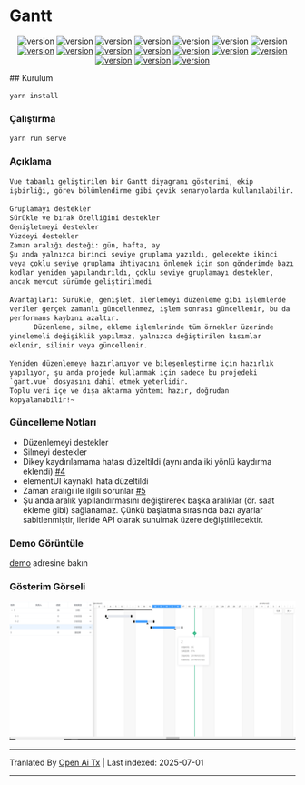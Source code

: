 # Gantt
<div style="text-align: center"><p><a href="https://openaitx.github.io/view.html?user=GGBeng1&project=Gantt&lang=en"><img src="https://img.shields.io/badge/EN-white" alt="version"></a> <a href="https://openaitx.github.io/view.html?user=GGBeng1&project=Gantt&lang=zh-CN"><img src="https://img.shields.io/badge/简中-white" alt="version"></a> <a href="https://openaitx.github.io/view.html?user=GGBeng1&project=Gantt&lang=zh-TW"><img src="https://img.shields.io/badge/繁中-white" alt="version"></a> <a href="https://openaitx.github.io/view.html?user=GGBeng1&project=Gantt&lang=ja"><img src="https://img.shields.io/badge/日本語-white" alt="version"></a> <a href="https://openaitx.github.io/view.html?user=GGBeng1&project=Gantt&lang=ko"><img src="https://img.shields.io/badge/한국어-white" alt="version"></a> <a href="https://openaitx.github.io/view.html?user=GGBeng1&project=Gantt&lang=th"><img src="https://img.shields.io/badge/ไทย-white" alt="version"></a> <a href="https://openaitx.github.io/view.html?user=GGBeng1&project=Gantt&lang=fr"><img src="https://img.shields.io/badge/Français-white" alt="version"></a> <a href="https://openaitx.github.io/view.html?user=GGBeng1&project=Gantt&lang=de"><img src="https://img.shields.io/badge/Deutsch-white" alt="version"></a> <a href="https://openaitx.github.io/view.html?user=GGBeng1&project=Gantt&lang=es"><img src="https://img.shields.io/badge/Español-white" alt="version"></a> <a href="https://openaitx.github.io/view.html?user=GGBeng1&project=Gantt&lang=it"><img src="https://img.shields.io/badge/Italiano-white" alt="version"></a> <a href="https://openaitx.github.io/view.html?user=GGBeng1&project=Gantt&lang=ru"><img src="https://img.shields.io/badge/Русский-white" alt="version"></a> <a href="https://openaitx.github.io/view.html?user=GGBeng1&project=Gantt&lang=pt"><img src="https://img.shields.io/badge/Português-white" alt="version"></a> <a href="https://openaitx.github.io/view.html?user=GGBeng1&project=Gantt&lang=nl"><img src="https://img.shields.io/badge/Nederlands-white" alt="version"></a> <a href="https://openaitx.github.io/view.html?user=GGBeng1&project=Gantt&lang=pl"><img src="https://img.shields.io/badge/Polski-white" alt="version"></a> <a href="https://openaitx.github.io/view.html?user=GGBeng1&project=Gantt&lang=ar"><img src="https://img.shields.io/badge/العربية-white" alt="version"></a> <a href="https://openaitx.github.io/view.html?user=GGBeng1&project=Gantt&lang=tr"><img src="https://img.shields.io/badge/Türkçe-white" alt="version"></a> <a href="https://openaitx.github.io/view.html?user=GGBeng1&project=Gantt&lang=vi"><img src="https://img.shields.io/badge/Tiếng Việt-white" alt="version"></a> </p></div>
## Kurulum

```
yarn install
```

### Çalıştırma

```
yarn run serve
```

### Açıklama

```
Vue tabanlı geliştirilen bir Gantt diyagramı gösterimi, ekip işbirliği, görev bölümlendirme gibi çevik senaryolarda kullanılabilir.

Gruplamayı destekler
Sürükle ve bırak özelliğini destekler
Genişletmeyi destekler
Yüzdeyi destekler
Zaman aralığı desteği: gün, hafta, ay
Şu anda yalnızca birinci seviye gruplama yazıldı, gelecekte ikinci veya çoklu seviye gruplama ihtiyacını önlemek için son gönderimde bazı kodlar yeniden yapılandırıldı, çoklu seviye gruplamayı destekler, ancak mevcut sürümde geliştirilmedi

Avantajları: Sürükle, genişlet, ilerlemeyi düzenleme gibi işlemlerde veriler gerçek zamanlı güncellenmez, işlem sonrası güncellenir, bu da performans kaybını azaltır.
      Düzenleme, silme, ekleme işlemlerinde tüm örnekler üzerinde yinelemeli değişiklik yapılmaz, yalnızca değiştirilen kısımlar eklenir, silinir veya güncellenir.

Yeniden düzenlemeye hazırlanıyor ve bileşenleştirme için hazırlık yapılıyor, şu anda projede kullanmak için sadece bu projedeki `gant.vue` dosyasını dahil etmek yeterlidir.
Toplu veri içe ve dışa aktarma yöntemi hazır, doğrudan kopyalanabilir!~
```

### Güncelleme Notları

- Düzenlemeyi destekler
- Silmeyi destekler
- Dikey kaydırılamama hatası düzeltildi (aynı anda iki yönlü kaydırma eklendi) [#4](https://github.com/GGBeng1/Gantt/issues/4)
- elementUI kaynaklı hata düzeltildi
- Zaman aralığı ile ilgili sorunlar [#5](https://github.com/GGBeng1/Gantt/issues/5)
- Şu anda aralık yapılandırmasını değiştirerek başka aralıklar (ör. saat ekleme gibi) sağlanamaz. Çünkü başlatma sırasında bazı ayarlar sabitlenmiştir, ileride API olarak sunulmak üzere değiştirilecektir.

### Demo Görüntüle

[demo](https://ggbeng1.github.io/Gantt/#/) adresine bakın

### Gösterim Görseli

<img src="https://raw.githubusercontent.com/GGBeng1/Gantt/master/public/demo.png" alt="">


---


Tranlated By [Open Ai Tx](https://github.com/OpenAiTx/OpenAiTx) | Last indexed: 2025-07-01


---